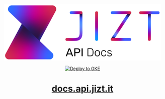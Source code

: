 <p align="center"><a href="https://docs.api.jizt.it"><img width="500" src="https://github.com/jizt-it/jizt-api-spec/blob/main/images/logo.png" alt="JIZT Api Docs"></a></p>

<p align="center">
  <a href="https://docs.api.jizt.it">
    <img src="https://github.com/jizt-it/jizt-api-spec/actions/workflows/build-docs.yml/badge.svg" alt="Deploy to GKE">
  </a>
</p>

<h1 align="center"><a href="https://docs.api.jizt.it">docs.api.jizt.it</a></h1>
